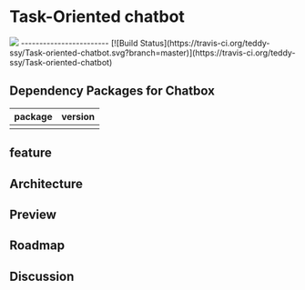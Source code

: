 # Task-Oriented chatbot
<img src="https://cdn.technologyadvice.com/wp-content/uploads/2018/02/friendly-chatbot-700x408.jpg">
------------------------
[![Build Status](https://travis-ci.org/teddy-ssy/Task-oriented-chatbot.svg?branch=master)](https://travis-ci.org/teddy-ssy/Task-oriented-chatbot)

## Dependency Packages for Chatbox
|package|version|
|:---:|:---:|
|||

## feature

## Architecture

## Preview

## Roadmap

## Discussion

